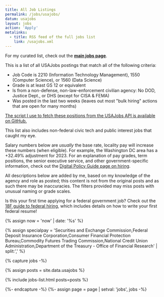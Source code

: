 ```yaml
---
title: All Job Listings
permalink: /jobs/usajobs/
datum: usajobs
layout: jobs
action: 'Apply'
metalinks:
  - title: RSS feed of the full jobs list
    link: /usajobs.xml
---
```

For my curated list, check out the **[main jobs page](/jobs/)**.

This is a list of all USAJobs postings that match all of the following criteria:

* Job Code is 2210 (Information Technology Management), 1550 (Computer Science), or 1560 (Data Science)
* Grade is at least GS 12 or equivalent
* Is from a non-defense, non-law-enforcement civilian agency: No DOD, Justice Dept., or DHS (except for CISA & FEMA)
* Was posted in the last two weeks (leaves out most "bulk hiring" actions that are open for many months)

[The script I use to fetch these positions from the USAJobs API is available on GitHub.](https://github.com/krusynth/usajobs-feed)

This list also includes non-federal civic tech and public interest jobs that caught my eye.

Salary numbers below are *usually* the base rate, locality pay will increase these numbers (when eligible). For example, the Washington DC area has a +32.49% adjustment for 2023. For an explanation of pay grades, term positions, the senior executive service, and other government-specific information, check out the [Digital Policy Guide page on hiring](https://digitalpolicy.us/policies/hiring/).

All descriptions below are added by me, based on my knowledge of the agency and role as posted; this content is not from the original posts and as such there may be inaccuracies. The filters provided may miss posts with unusual naming or grade scales.

Is this your first time applying for a federal government job? Check out the [18F guide to federal hiring](https://join.tts.gsa.gov/hiring-process/), which includes details on how to write your first federal resume!

{% assign now = 'now' | date: '%s' %}

{% assign specialpay = 'Securities and Exchange Commission,Federal Deposit Insurance Corporation,Consumer Financial Protection Bureau,Commodity Futures Trading Commission,National Credit Union Administration,Department of the Treasury - Office of Financial Research' | split:',' %}

{% capture jobs -%}

{% assign posts = site.data.usajobs %}

{% include jobs-list.html posts=posts %}

{%- endcapture -%}
{%- assign page = page | setval: 'jobs', jobs -%}
